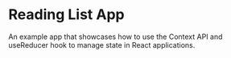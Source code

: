 # Reading List App

An example app that showcases how to use the Context API and useReducer hook to manage state in React applications.
